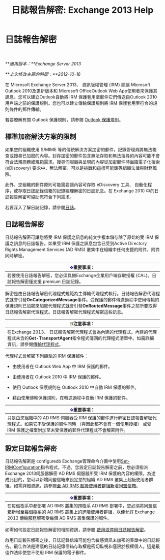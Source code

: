 ﻿---
title: '日誌報告解密: Exchange 2013 Help'
TOCTitle: 日誌報告解密
ms:assetid: c063e2bd-2444-480d-8b35-73f31064a31b
ms:mtpsurl: https://technet.microsoft.com/zh-tw/library/Dd876936(v=EXCHG.150)
ms:contentKeyID: 50474104
ms.date: 05/21/2018
mtps_version: v=EXCHG.150
ms.translationtype: MT
---

# 日誌報告解密

 

_**適用版本：**Exchange Server 2013_

_**上次修改主題的時間：**2012-10-16_

在 Microsoft Exchange Server 2013、 資訊版權管理 (IRM) 能讓 Microsoft Outlook 2010及更新版本和 Microsoft OfficeOutlook Web App使用者來保護其訊息。您可以建立Outlook自動將 IRM 保護套用至郵件它們傳送自Outlook 2010用戶端之前的保護規則。您也可以建立傳輸保護規則將 IRM 保護套用至符合的規則條件的郵件傳輸。

若要瞭解有關 Outlook 保護規則，請參閱 [Outlook 保護規則](outlook-protection-rules-exchange-2013-help.md)。

## 標準加密解決方案的限制

如果您的組織使用 S/MIME 等的傳統解決方案加密的郵件，記錄管理員將無法檢查或搜尋已加密的內容。封存加密的郵件包含無法存取和無法搜尋的內容可能不會符合法規商務或規範需求。搜尋伺服器與呈現的內容從加密郵件時面臨電子化搜索 (eDiscovery) 要求中，無法解密，可以是挑戰和這樣可能鍰等組織法律與財務風險。

此外，您組織的郵件原則可能需要讓內容可存取 eDiscovery 工具、 自動化程序，或存取日誌記錄信箱的記錄經理解密的日誌訊息。在 Exchange 2010 中的日誌報告解密可協助您符合下列需求。

若要深入了解日誌記錄，請參閱[日誌](journaling-exchange-2013-help.md)。

## 日誌報告解密

日誌報告解密可讓您將受 IRM 保護之訊息的純文字複本儲存除了原始的受 IRM 保護之訊息的日誌報告。如果受 IRM 保護之訊息包含已受到Active Directory Rights Management Services (AD RMS) 叢集中在組織中任何支援的附件，附件同時解密。

<table>
<thead>
<tr class="header">
<th><img src="images/Bb124558.important(EXCHG.150).gif" title="重要事項" alt="重要事項" />重要事項：</th>
</tr>
</thead>
<tbody>
<tr class="odd">
<td>若要使用日誌報告解密，您必須具備Exchange企業用戶端存取授權 (CAL)。日誌報告解密僅支援 premium 日誌記錄。</td>
</tr>
</tbody>
</table>


解密是由日誌報告解密代理程式規範為主傳輸代理程式執行。日誌報告解密代理程式就會引發**OnCategorizedMessage**事件。受保護的郵件傳送過程中使用傳輸的保護規則已加密來加密代理程式就會引發**OnRoutedMessage**事件之前所要取得日誌報告解密代理程式。日誌報告解密代理程式解密這些訊息。

<table>
<thead>
<tr class="header">
<th><img src="images/Bb124558.note(EXCHG.150).gif" title="注意事項" alt="注意事項" />注意事項：</th>
</tr>
</thead>
<tbody>
<tr class="odd">
<td>在Exchange 2013、 日誌報告解密代理程式會為內建的代理程式。內建的代理程式未含的<strong>Get-TransportAgent</strong>指令程式傳回的代理程式清單中。如需詳細資訊，請參閱<a href="transport-agents-exchange-2013-help.md">傳輸代理程式</a>。</td>
</tr>
</tbody>
</table>


代理程式會解密下列類型的 IRM 保護郵件：

  - 由使用者在 Outlook Web App 中 IRM 保護的郵件。

  - 由使用者在 Outlook 2010 中 IRM 保護的郵件。

  - 使用 Outlook 保護規則在 Outlook 2010 中自動 IRM 保護的郵件。

  - 藉由使用傳輸保護規則，在轉送過程中自動 IRM 保護的郵件。

<table>
<thead>
<tr class="header">
<th><img src="images/Bb124558.important(EXCHG.150).gif" title="重要事項" alt="重要事項" />重要事項：</th>
</tr>
</thead>
<tbody>
<tr class="odd">
<td>只是由您組織中的 AD RMS 伺服器受 IRM 保護的郵件進行解密日誌報告解密代理程式。如果它不受保護的郵件同時 （與因此都不會有一個使用授權） 或受 IRM 保護之檔案附加至未受保護的郵件代理程式不會解密附件。</td>
</tr>
</tbody>
</table>


## 設定日誌報告解密

日誌報告解密是 configuredb Exchange管理命令介面中使用[Set-IRMConfiguration](https://technet.microsoft.com/zh-tw/library/dd979792\(v=exchg.150\))指令程式。不過，您設定日誌報告解密之前，您必須指派Exchange 2013伺服器解密 AD RMS 伺服器所受 IRM 保護的內容的權限。為達成此目的，您可以新增同盟信箱來設定您的組織 AD RMS 叢集上超級使用者群組。如需詳細資訊，請參閱[至 AD RMS 超級使用者群組新增同盟信箱](add-the-federation-mailbox-to-the-ad-rms-super-users-group-exchange-2013-help.md)。

<table>
<thead>
<tr class="header">
<th><img src="images/Bb124558.important(EXCHG.150).gif" title="重要事項" alt="重要事項" />重要事項：</th>
</tr>
</thead>
<tbody>
<tr class="odd">
<td>在每個樹系中都部署 AD RMS 叢集的跨樹系 AD RMS 部署中，您必須將同盟信箱新增至每個樹系的 AD RMS 叢集上的進階使用者群組，以便允許 Exchange 2013 傳輸服務解密受每個 AD RMS 叢集保護的郵件。</td>
</tr>
</tbody>
</table>


如需如何設定日誌報告解密的相關資訊，請參閱 [啟用或停用日誌報告解密](enable-or-disable-journal-report-decryption-exchange-2013-help.md)。

啟用日誌報告解密之後，日誌記錄信箱可能包含敏感資訊未加密的表單中的日誌報告。最佳作法是建議的日誌記錄信箱存取權是密切監視和僅限於授權個人。這是最佳作法即使您不使用 IRM 保護的電子郵件。

